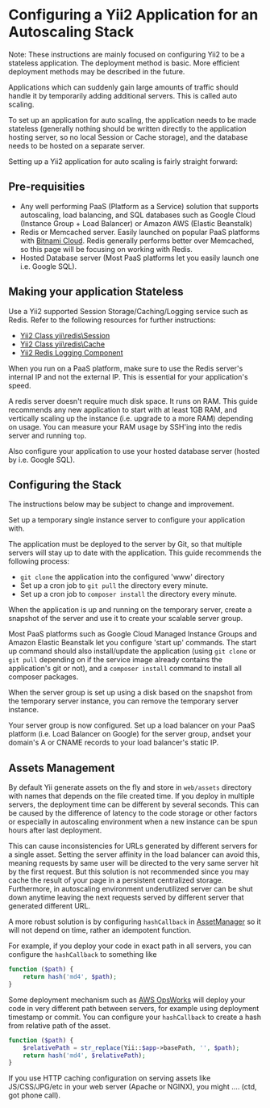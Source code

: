 # Configuring a Yii2 Application for an Autoscaling Stack

Note: These instructions are mainly focused on configuring Yii2 to be a stateless application. The deployment method is basic. More efficient deployment methods may be described in the future.

Applications which can suddenly gain large amounts of traffic should handle it by temporarily adding additional servers. This is called auto scaling.

To set up an application for auto scaling, the application needs to be made stateless (generally nothing should be written directly to the application hosting server, so no local Session or Cache storage), and the database needs to be hosted on a separate server.

Setting up a Yii2 application for auto scaling is fairly straight forward:

## Pre-requisities


* Any well performing PaaS (Platform as a Service) solution that supports autoscaling, load balancing, and SQL databases such as Google Cloud (Instance Group + Load Balancer) or Amazon AWS (Elastic Beanstalk)
* Redis or Memcached server. Easily launched on popular PaaS platforms with [Bitnami Cloud](https://bitnami.com/cloud). Redis generally performs better over Memcached, so this page will be focusing on working with Redis.
* Hosted Database server (Most PaaS platforms let you easily launch one i.e. Google SQL).

## Making your application Stateless

Use a Yii2 supported Session Storage/Caching/Logging service such as Redis. Refer to the following resources for further instructions:

 * [Yii2 Class yii\redis\Session](http://www.yiiframework.com/doc-2.0/yii-redis-session.html)
 * [Yii2 Class yii\redis\Cache](http://www.yiiframework.com/doc-2.0/yii-redis-cache.html)
 * [Yii2 Redis Logging Component](https://github.com/JackyChan/yii2-redis-log)

When you run on a PaaS platform, make sure to use the Redis server's internal IP and not the external IP. This is essential for your application's speed.


A redis server doesn't require much disk space. It runs on RAM. This guide recommends any new application to start with at least 1GB RAM, and vertically scaling up the instance (i.e. upgrade to a more RAM) depending on usage. You can measure your RAM usage by SSH'ing into the redis server and running `top`.


Also configure your application to use your hosted database server (hosted by i.e. Google SQL).

## Configuring the Stack

The instructions below may be subject to change and improvement.

Set up a temporary single instance server to configure your application with.

The application must be deployed to the server by Git, so that multiple servers will stay up to date with the application. This guide recommends the following process:

* `git clone` the application into the configured 'www' directory
* Set up a cron job to `git pull` the directory every minute.
* Set up a cron job to `composer install` the directory every minute.

When the application is up and running on the temporary server, create a snapshot of the server and use it to create your scalable server group.

Most PaaS platforms such as Google Cloud Managed Instance Groups and Amazon Elastic Beanstalk let you configure 'start up' commands. The start up command should also install/update the application (using `git clone` or `git pull` depending on if the service image already contains the application's git or not), and a `composer install` command to install all composer packages.

When the server group is set up using a disk based on the snapshot from the temporary server instance, you can remove the temporary server instance.

Your server group is now configured. Set up a load balancer on your PaaS platform (i.e. Load Balancer on Google) for the server group, andset your domain's A or CNAME records to your load balancer's static IP.

## Assets Management

By default Yii generate assets on the fly and store in `web/assets` directory with names that depends on the file created time. If you deploy in multiple servers, the deployment time can be different by several seconds. This can be caused by the difference of latency to the code storage or other factors or especially in autoscaling environment when a new instance can be spun hours after last deployment.

This can cause inconsistencies for URLs generated by different servers for a single asset. Setting the server affinity in the load balancer can avoid this, meaning requests by same user will be directed to the very same server hit by the first request. But this solution is not recommended since you may cache the result of your page in a persistent centralized storage. Furthermore, in autoscaling environment underutilized server can be shut down anytime leaving the next requests served by different server that generated different URL.

A more robust solution is by configuring `hashCallback` in [AssetManager](http://www.yiiframework.com/doc-2.0/yii-web-assetmanager.html#%24hashCallback-detail) so it will not depend on time, rather an idempotent function.

For example, if you deploy your code in exact path in all servers, you can configure the `hashCallback` to something like

```php
function ($path) {
    return hash('md4', $path);
}
```

Some deployment mechanism such as [AWS OpsWorks](https://aws.amazon.com/opsworks/) will deploy your code in very different path between servers, for example using deployment timestamp or commit. You can configure your `hashCallback` to create a hash from relative path of the asset.

```php
function ($path) {
    $relativePath = str_replace(Yii::$app->basePath, '', $path);
    return hash('md4', $relativePath);
}
```

If you use HTTP caching configuration on serving assets like JS/CSS/JPG/etc in your web server (Apache or NGINX), you might .... (ctd, got phone call).
